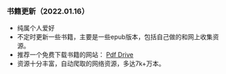 ### 书籍更新（2022.01.16）
* 纯属个人爱好
* 不定时更新一些书籍，主要是一些epub版本，包括自己做的和网上收集资源。
* 推荐一个免费下载书籍的网站： [Pdf Drive](https://www.pdfdrive.com)
* 资源十分丰富，自动爬取的网络资源，多达7k+万本。
